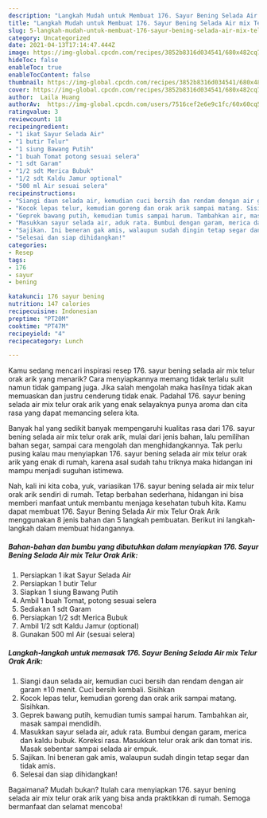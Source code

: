 ```yaml
---
description: "Langkah Mudah untuk Membuat 176. Sayur Bening Selada Air mix Telur Orak Arik Anti Gagal"
title: "Langkah Mudah untuk Membuat 176. Sayur Bening Selada Air mix Telur Orak Arik Anti Gagal"
slug: 5-langkah-mudah-untuk-membuat-176-sayur-bening-selada-air-mix-telur-orak-arik-anti-gagal
category: Uncategorized
date: 2021-04-13T17:14:47.444Z
image: https://img-global.cpcdn.com/recipes/3852b8316d034541/680x482cq70/176-sayur-bening-selada-air-mix-telur-orak-arik-foto-resep-utama.jpg
hideToc: false
enableToc: true
enableTocContent: false
thumbnail: https://img-global.cpcdn.com/recipes/3852b8316d034541/680x482cq70/176-sayur-bening-selada-air-mix-telur-orak-arik-foto-resep-utama.jpg
cover: https://img-global.cpcdn.com/recipes/3852b8316d034541/680x482cq70/176-sayur-bening-selada-air-mix-telur-orak-arik-foto-resep-utama.jpg
author:  Laila Huang
authorAv:  https://img-global.cpcdn.com/users/7516cef2e6e9c1fc/60x60cq50/avatar.jpg
ratingvalue: 3
reviewcount: 18
recipeingredient:
- "1 ikat Sayur Selada Air"
- "1 butir Telur"
- "1 siung Bawang Putih"
- "1 buah Tomat potong sesuai selera"
- "1 sdt Garam"
- "1/2 sdt Merica Bubuk"
- "1/2 sdt Kaldu Jamur optional"
- "500 ml Air sesuai selera"
recipeinstructions:
- "Siangi daun selada air, kemudian cuci bersih dan rendam dengan air garam ±10 menit. Cuci bersih kembali. Sisihkan"
- "Kocok lepas telur, kemudian goreng dan orak arik sampai matang. Sisihkan."
- "Geprek bawang putih, kemudian tumis sampai harum. Tambahkan air, masak sampai mendidih."
- "Masukkan sayur selada air, aduk rata. Bumbui dengan garam, merica dan kaldu bubuk. Koreksi rasa. Masukkan telur orak arik dan tomat iris. Masak sebentar sampai selada air empuk."
- "Sajikan. Ini beneran gak amis, walaupun sudah dingin tetap segar dan tidak amis."
- "Selesai dan siap dihidangkan!"
categories:
- Resep
tags:
- 176
- sayur
- bening

katakunci: 176 sayur bening 
nutrition: 147 calories
recipecuisine: Indonesian
preptime: "PT20M"
cooktime: "PT47M"
recipeyield: "4"
recipecategory: Lunch

---
```



Kamu sedang mencari inspirasi resep 176. sayur bening selada air mix telur orak arik yang menarik? Cara menyiapkannya memang tidak terlalu sulit namun tidak gampang juga. Jika salah mengolah maka hasilnya tidak akan memuaskan dan justru cenderung tidak enak. Padahal 176. sayur bening selada air mix telur orak arik yang enak selayaknya punya aroma dan cita rasa yang dapat memancing selera kita.


Banyak hal yang sedikit banyak mempengaruhi kualitas rasa dari 176. sayur bening selada air mix telur orak arik, mulai dari jenis bahan, lalu pemilihan bahan segar, sampai cara mengolah dan menghidangkannya. Tak perlu pusing kalau mau menyiapkan 176. sayur bening selada air mix telur orak arik yang enak di rumah, karena asal sudah tahu triknya maka hidangan ini mampu menjadi suguhan istimewa.




Nah, kali ini kita coba, yuk, variasikan 176. sayur bening selada air mix telur orak arik sendiri di rumah. Tetap berbahan sederhana, hidangan ini bisa memberi manfaat untuk membantu menjaga kesehatan tubuh kita. Kamu dapat membuat 176. Sayur Bening Selada Air mix Telur Orak Arik menggunakan 8 jenis bahan dan 5 langkah pembuatan. Berikut ini langkah-langkah dalam membuat hidangannya.

<!--inarticleads1-->

##### Bahan-bahan dan bumbu yang dibutuhkan dalam menyiapkan 176. Sayur Bening Selada Air mix Telur Orak Arik:

1. Persiapkan 1 ikat Sayur Selada Air
1. Persiapkan 1 butir Telur
1. Siapkan 1 siung Bawang Putih
1. Ambil 1 buah Tomat, potong sesuai selera
1. Sediakan 1 sdt Garam
1. Persiapkan 1/2 sdt Merica Bubuk
1. Ambil 1/2 sdt Kaldu Jamur (optional)
1. Gunakan 500 ml Air (sesuai selera)




<!--inarticleads2-->

##### Langkah-langkah untuk memasak 176. Sayur Bening Selada Air mix Telur Orak Arik:

1. Siangi daun selada air, kemudian cuci bersih dan rendam dengan air garam ±10 menit. Cuci bersih kembali. Sisihkan
1. Kocok lepas telur, kemudian goreng dan orak arik sampai matang. Sisihkan.
1. Geprek bawang putih, kemudian tumis sampai harum. Tambahkan air, masak sampai mendidih.
1. Masukkan sayur selada air, aduk rata. Bumbui dengan garam, merica dan kaldu bubuk. Koreksi rasa. Masukkan telur orak arik dan tomat iris. Masak sebentar sampai selada air empuk.
1. Sajikan. Ini beneran gak amis, walaupun sudah dingin tetap segar dan tidak amis.
1. Selesai dan siap dihidangkan!



Bagaimana? Mudah bukan? Itulah cara menyiapkan 176. sayur bening selada air mix telur orak arik yang bisa anda praktikkan di rumah. Semoga bermanfaat dan selamat mencoba!
